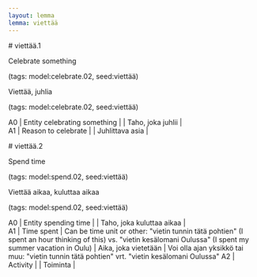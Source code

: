 ```yaml
---
layout: lemma
lemma: viettää
---
```


<div class="sense">
# <span class="sensename">viettää.1</span>

<span class="description">Celebrate something</span>

(tags: model:celebrate.02, seed:viettää)

<span class="description">Viettää, juhlia</span>

(tags: model:celebrate.02, seed:viettää)

A0 | Entity celebrating something |   | Taho, joka juhlii |  
A1 | Reason to celebrate |   | Juhlittava asia |  

</div>

<div class="sense">
# <span class="sensename">viettää.2</span>

<span class="description">Spend time</span>

(tags: model:spend.02, seed:viettää)

<span class="description">Viettää aikaa, kuluttaa aikaa</span>

(tags: model:spend.02, seed:viettää)

A0 | Entity spending time |   | Taho, joka kuluttaa aikaa |  
A1 | Time spent | Can be time unit or other: "vietin tunnin tätä pohtien" (I spent an hour thinking of this) vs. "vietin kesälomani Oulussa" (I spent my summer vacation in Oulu) | Aika, joka vietetään | Voi olla ajan yksikkö tai muu: "vietin tunnin tätä pohtien" vrt. "vietin kesälomani Oulussa"
A2 | Activity |   | Toiminta |  

</div>

